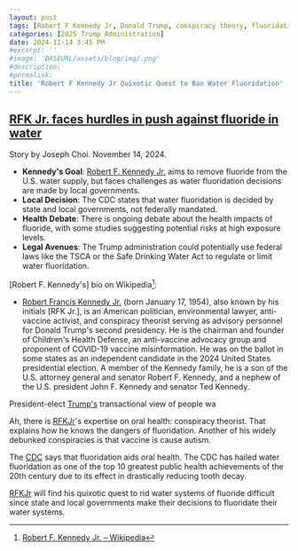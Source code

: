 ```yaml
---
layout: post
tags: [Robert F Kennedy Jr, Donald Trump, conspiracy theory, fluoridation]
categories: [2025 Trump Administration]
date: 2024-11-14 3:45 PM
#excerpt: ''
#image: 'BASEURL/assets/blog/img/.png'
#description:
#permalink:
title: 'Robert F Kennedy Jr Quixotic Quest to Ban Water Fluoridation'
---
```



## [RFK Jr. faces hurdles in push against fluoride in water](https://thehill.com/policy/healthcare/4989375-fluoride-water-kennedy-trump/)

Story by Joseph Choi. November 14, 2024.

- **Kennedy's Goal**: [Robert F. Kennedy Jr.](https://x.com/robertfkennedjr) aims to remove fluoride from the U.S. water supply, but faces challenges as water fluoridation decisions are made by local governments.
- **Local Decision**: The CDC states that water fluoridation is decided by state and local governments, not federally mandated.
- **Health Debate**: There is ongoing debate about the health impacts of fluoride, with some studies suggesting potential risks at high exposure levels.
- **Legal Avenues**: The Trump administration could potentially use federal laws like the TSCA or the Safe Drinking Water Act to regulate or limit water fluoridation.

[Robert F. Kennedy's] bio on Wikipedia[^11]:

- [Robert Francis Kennedy Jr.](https://x.com/robertfkennedjr) (born January 17, 1954), also known by his initials [RFK Jr.], is an American politician, environmental lawyer, anti-vaccine activist, and conspiracy theorist serving as advisory personnel for Donald Trump's second presidency. He is the chairman and founder of Children's Health Defense, an anti-vaccine advocacy group and proponent of COVID-19 vaccine misinformation. He was on the ballot in some states as an independent candidate in the 2024 United States presidential election. A member of the Kennedy family, he is a son of the U.S. attorney general and senator Robert F. Kennedy, and a nephew of the U.S. president John F. Kennedy and senator Ted Kennedy.

[^11]: [Robert F. Kennedy Jr. – Wikipedia](https://en.wikipedia.org/wiki/Robert_F._Kennedy_Jr.?wprov=sfla1)

President-elect [Trump's](https://x.com/realdonaldtrump) transactional view of people wa

Ah, there is [RFKJr](https://x.com/robertfkennedjr)'s expertise on oral health: conspiracy theorist. That explains how he knows the dangers of fluoridation. Another of his widely debunked conspiracies is that vaccine is cause autism.

The [CDC](https://www.cdc.gov/) says that fluoridation aids oral health. The CDC has hailed water fluoridation as one of the top 10 greatest public health achievements of the 20th century due to its effect in drastically reducing tooth decay.  

[RFKJr](https://x.com/robertfkennedjr) will find his quixotic quest to rid water systems of fluoride difficult since state and local governments make their decisions to fluoridate their water systems. 
